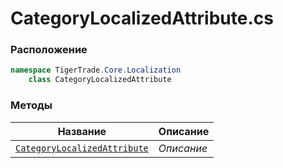 
# CategoryLocalizedAttribute.cs
### Расположение
```csharp
namespace TigerTrade.Core.Localization  
    class CategoryLocalizedAttribute
```

### Методы
| Название | Описание |
| --- | --- |
| [`CategoryLocalizedAttribute`](./Методы/CategoryLocalizedAttribute.md) | *Описание* |
